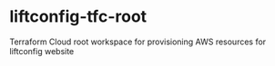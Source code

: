 # liftconfig-tfc-root
Terraform Cloud root workspace for provisioning AWS resources for liftconfig website
